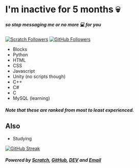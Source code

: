 # I'm inactive for 5 months :skull:
##### so stop messaging me or no more :computer: for you
[![Scratch Followers](https://img.shields.io/badge/dynamic/json?label=Followers&query=statistics.followers&url=https%3A%2F%2Fscratchdb.lefty.one%2Fv3%2Fuser%2Finfo%2FWjplatformer&color=darkspringgreen&style=for-the-badge&logo=scratch&logoColor=778899)](https://scratch.mit.edu/users/Wjplatformer/)
[![GitHub Followers](https://img.shields.io/github/followers/Wjplatformer?color=darkspringgreen&logo=github&style=for-the-badge)](https://github.com/Wjplatformer?tab=followers/)<br>
- Blocks
- Python
- HTML
- CSS
- Javascript
- Unity (no scripts though)
- C++
- C#
- C
- MySQL (learning)
##### Note that these are ranked from most to least experienced.
## Also
- Studying

[![GitHub Streak](https://github-readme-streak-stats.herokuapp.com/?user=Wjplatformer&theme=soft-green&border=3DDD70)](https://wjplatformer.github.io)
##### Powered by [Scratch](https://scratch.mit.edu/users/Wjplatformer), [GitHub](https://github.com/Wjplatformer), [DEV](https://dev.to/Wjplatformer/) and [Email](mailto:Wjplatformer@gmail.com)
<!--[![Scratch Messages](https://img.shields.io/badge/dynamic/json?label=Unread%20Messages&query=count&url=https%3A%2F%2Fapi.scratch.mit.edu%2Fusers%2FWjplatformer%2Fmessages%2Fcount&color=darkspringgreen&style=for-the-badge&logo=scratch&logoColor=778899)](https://scratch.mit.edu/users/Wjplatformer/)-->
